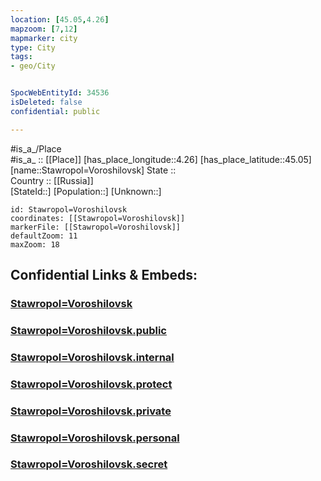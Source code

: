 ```yaml
---
location: [45.05,4.26] 
mapzoom: [7,12] 
mapmarker: city 
type: City
tags:
- geo/City


SpocWebEntityId: 34536
isDeleted: false
confidential: public

---
```

#is_a_/Place  
#is_a_ :: [[Place]] 
[has_place_longitude::4.26] 
[has_place_latitude::45.05] 
[name::Stawropol=Voroshilovsk] 
State ::  
Country :: [[Russia]]  
[StateId::] 
[Population::] 
[Unknown::] 


```leaflet
id: Stawropol=Voroshilovsk
coordinates: [[Stawropol=Voroshilovsk]] 
markerFile: [[Stawropol=Voroshilovsk]] 
defaultZoom: 11 
maxZoom: 18
```


## Confidential Links & Embeds: 

### [Stawropol=Voroshilovsk](/_Standards/Earth/Continent/Europe/Europe~West/France/regions~France/Auvergne-Rhône-Alpes/departments~Auvergne-Rhône-Alpes/Haute-Loire/communes~Haute-Loire/Yssingeaux/cities~Yssingeaux/Stawropol=Voroshilovsk.md) 

### [Stawropol=Voroshilovsk.public](/_public/Earth/Continent/Europe/Europe~West/France/regions~France/Auvergne-Rhône-Alpes/departments~Auvergne-Rhône-Alpes/Haute-Loire/communes~Haute-Loire/Yssingeaux/cities~Yssingeaux/Stawropol=Voroshilovsk.public.md) 

### [Stawropol=Voroshilovsk.internal](/_internal/Earth/Continent/Europe/Europe~West/France/regions~France/Auvergne-Rhône-Alpes/departments~Auvergne-Rhône-Alpes/Haute-Loire/communes~Haute-Loire/Yssingeaux/cities~Yssingeaux/Stawropol=Voroshilovsk.internal.md) 

### [Stawropol=Voroshilovsk.protect](/_protect/Earth/Continent/Europe/Europe~West/France/regions~France/Auvergne-Rhône-Alpes/departments~Auvergne-Rhône-Alpes/Haute-Loire/communes~Haute-Loire/Yssingeaux/cities~Yssingeaux/Stawropol=Voroshilovsk.protect.md) 

### [Stawropol=Voroshilovsk.private](/_private/Earth/Continent/Europe/Europe~West/France/regions~France/Auvergne-Rhône-Alpes/departments~Auvergne-Rhône-Alpes/Haute-Loire/communes~Haute-Loire/Yssingeaux/cities~Yssingeaux/Stawropol=Voroshilovsk.private.md) 

### [Stawropol=Voroshilovsk.personal](/_personal/Earth/Continent/Europe/Europe~West/France/regions~France/Auvergne-Rhône-Alpes/departments~Auvergne-Rhône-Alpes/Haute-Loire/communes~Haute-Loire/Yssingeaux/cities~Yssingeaux/Stawropol=Voroshilovsk.personal.md) 

### [Stawropol=Voroshilovsk.secret](/_secret/Earth/Continent/Europe/Europe~West/France/regions~France/Auvergne-Rhône-Alpes/departments~Auvergne-Rhône-Alpes/Haute-Loire/communes~Haute-Loire/Yssingeaux/cities~Yssingeaux/Stawropol=Voroshilovsk.secret.md)

